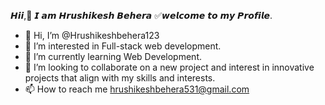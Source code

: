   𝙃𝙞𝙞,🙌 𝙄 𝙖𝙢 𝙃𝙧𝙪𝙨𝙝𝙞𝙠𝙚𝙨𝙝 𝘽𝙚𝙝𝙚𝙧𝙖 ✅𝙬𝙚𝙡𝙘𝙤𝙢𝙚 𝙩𝙤 𝙢𝙮 𝙋𝙧𝙤𝙛𝙞𝙡𝙚.
- 👋 Hi, I’m @Hrushikeshbehera123
- 👀 I’m interested in Full-stack web development.
- 🌱 I’m currently learning Web Development.
- 💞️ I’m looking to collaborate on a new project and interest in innovative projects that align with my skills and interests.
- 📫 How to reach me hrushikeshbehera531@gmail.com

<!---
Hrushikeshbehera123/Hrushikeshbehera123 is a ✨ special ✨ repository because its `README.md` (this file) appears on your GitHub profile.
You can click the Preview link to take a look at your changes.
--->
